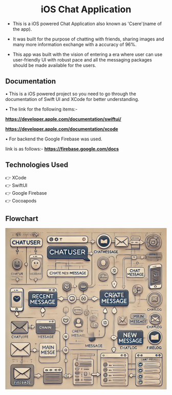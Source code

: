 <h1 align="center">iOS Chat Application</h1>

- This is a iOS powered Chat Application also known as 'Csere'(name of the app).

- It was built for the purpose of chatting with friends, sharing images and many more information exchange with a accuracy of 96%.

- This app was built with the vision of entering a era where user can use user-friendly UI with robust pace and all the messaging packages 
  should be made available for the users.

## Documentation

• This is a iOS powered project so you need to go through the documentation of Swift UI and XCode for better understanding.

• The link for the following items:-  
  
**https://developer.apple.com/documentation/swiftui/** 
  
**https://developer.apple.com/documentation/xcode**

• For backend the Google Firebase was used.

  link is as follows:- **https://firebase.google.com/docs**

## Technologies Used

👉 XCode\
👉 SwiftUI\
👉 Google Firebase\
👉 Cocoapods

## Flowchart

<p align="center">
  <kbd>
    <img src="https://github.com/athulnediyedath/IOS-Chat-Application/blob/main/Flowchart_Chat.png"></img>
  </kbd>
</p>
